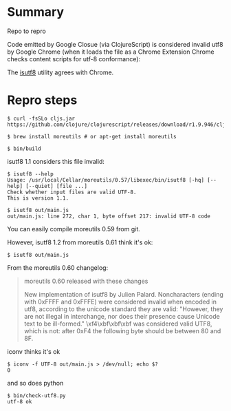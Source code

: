 # Summary

Repo to repro

Code emitted by Google Closue (via ClojureScript) is considered invalid utf8 by Google Chrome (when it loads the file as a Chrome Extension Chrome checks content scripts for utf-8 conformance):

The [isutf8](https://joeyh.name/code/moreutils/) utility agrees with Chrome.

# Repro steps

```shell
$ curl -fsSLo cljs.jar https://github.com/clojure/clojurescript/releases/download/r1.9.946/cljs.jar

$ brew install moreutils # or apt-get install moreutils

$ bin/build
```

isutf8 1.1 considers this file invalid:

```
$ isutf8 --help
Usage: /usr/local/Cellar/moreutils/0.57/libexec/bin/isutf8 [-hq] [--help] [--quiet] [file ...]
Check whether input files are valid UTF-8.
This is version 1.1.

$ isutf8 out/main.js
out/main.js: line 272, char 1, byte offset 217: invalid UTF-8 code
```

You can easily compile moreutils 0.59 from git.

However, isutf8 1.2 from moreutils 0.61 think it's ok:

```
$ isutf8 out/main.js
```

From the moreutils 0.60 changelog:

> moreutils 0.60 released with these changes
> 
> New implementation of isutf8 by Julien Palard.
> Noncharacters (ending with 0xFFFF and 0xFFFE) were considered invalid when encoded in utf8, according to the unicode standard they are valid: "However, they are not illegal in interchange, nor does their presence cause Unicode text to be ill-formed."
> \xf4\xbf\xbf\xbf was considered valid UTF8, which is not: after 0xF4 the following byte should be between 80 and 8F.

iconv thinks it's ok

```
$ iconv -f UTF-8 out/main.js > /dev/null; echo $?
0
```

and so does python

```
$ bin/check-utf8.py
utf-8 ok
```
